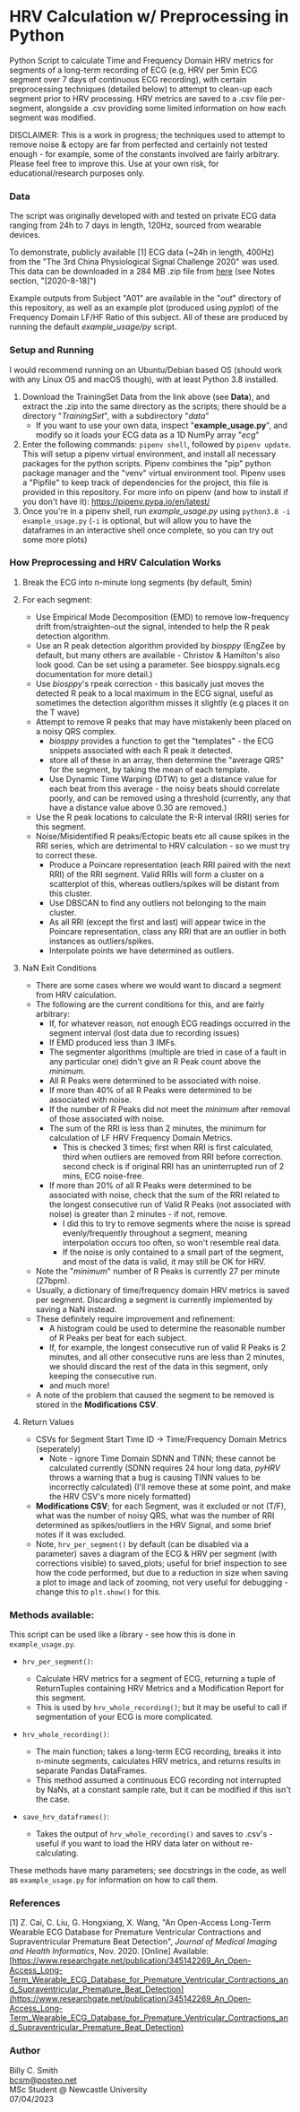 # HRV Calculation w/ Preprocessing in Python
Python Script to calculate Time and Frequency Domain HRV metrics for segments of a long-term recording of ECG (e.g, HRV per 5min ECG segment over 7 days of continuous ECG recording), with certain preprocessing techniques (detailed below) to attempt to clean-up each segment prior to HRV processing. HRV metrics are saved to a .csv file per-segment, alongside a .csv providing some limited information on how each segment was modified.

DISCLAIMER: This is a work in progress; the techniques used to attempt to remove noise & ectopy are far from perfected and certainly not tested enough - for example, some of the constants involved are fairly arbitrary. Please feel free to improve this. Use at your own risk, for educational/research purposes only.



### Data
The script was originally developed with and tested on private ECG data ranging from 24h to 7 days in length, 120Hz, sourced from wearable devices.

To demonstrate, publicly available [1] ECG data (~24h in length, 400Hz) from the "The 3rd China Physiological Signal Challenge 2020" was used. This data can be downloaded in a 284 MB .zip file from [here](http://2020.icbeb.org/CSPC2020) (see Notes section, "[2020-8-18]")

Example outputs from Subject "A01" are available in the "*out*" directory of this repository, as well as an example plot (produced using *pyplot*) of the Frequency Domain LF/HF Ratio of this subject. All of these are produced by running the default *example_usage/py* script.



### Setup and Running
I would recommend running on an Ubuntu/Debian based OS (should work with any Linux OS and macOS though), with at least Python 3.8 installed.

1. Download the TrainingSet Data from the link above (see **Data**), and extract the .zip into the same directory as the scripts; there should be a directory "*TrainingSet*", with a subdirectory "*data*"
	- If you want to use your own data, inspect "**example_usage.py**", and modify so it loads your ECG data as a 1D NumPy array "*ecg*"
2. Enter the following commands: `pipenv shell`, followed by `pipenv update`. This will setup a pipenv virtual environment, and install all necessary packages for the python scripts. Pipenv combines the "pip" python package manager and the "venv" virtual environment tool. Pipenv uses a "Pipfile" to keep track of dependencies for the project, this file is provided in this repository. For more info on pipenv (and how to install if you don't have it): https://pipenv.pypa.io/en/latest/
3. Once you're in a pipenv shell, run *example_usage.py* using `python3.8 -i example_usage.py` (`-i` is optional, but will allow you to have the dataframes in an interactive shell once complete, so you can try out some more plots)

### How Preprocessing and HRV Calculation Works
1. Break the ECG into n-minute long segments (by default, 5min)
2. For each segment:
    - Use Empirical Mode Decomposition (EMD) to remove low-frequency drift from/straighten-out the signal, intended to help the R peak detection algorithm.
    - Use an R peak detection algorithm provided by *biosppy* (EngZee by default, but many others are available - Christov & Hamilton's also look good. Can be set using a parameter. See biosppy.signals.ecg documentation for more detail.)
    - Use *biosppy*'s rpeak correction - this basically just moves the detected R peak to a local maximum in the ECG signal, useful as sometimes the detection algorithm misses it slightly (e.g places it on the T wave)
    - Attempt to remove R peaks that may have mistakenly been placed on a noisy QRS complex.
        - *biosppy* provides a function to get the "templates" - the ECG snippets associated with each R peak it detected.
        - store all of these in an array, then determine the "average QRS" for the segment, by taking the mean of each template.
        - Use Dynamic Time Warping (DTW) to get a distance value for each beat from this average - the noisy beats should correlate poorly, and can be removed using a threshold (currently, any that have a distance value above 0.30 are removed.)
    - Use the R peak locations to calculate the R-R interval (RRI) series for this segment.
    - Noise/Misidentified R peaks/Ectopic beats etc all cause spikes in the RRI series, which are detrimental to HRV calculation - so we must try to correct these.
        - Produce a Poincare representation (each RRI paired with the next RRI) of the RRI segment. Valid RRIs will form a cluster on a scatterplot of this, whereas outliers/spikes will be distant from this cluster.
        - Use DBSCAN to find any outliers not belonging to the main cluster.
        - As all RRI (except the first and last) will appear twice in the Poincare representation, class any RRI that are an outlier in both instances as outliers/spikes.
        - Interpolate points we have determined as outliers.  

3. NaN Exit Conditions
    - There are some cases where we would want to discard a segment from HRV calculation.
    - The following are the current conditions for this, and are fairly arbitrary:
        - If, for whatever reason, not enough ECG readings occurred in the segment interval (lost data due to recording issues)
        - If EMD produced less than 3 IMFs.
        - The segmenter algorithms (multiple are tried in case of a fault in any particular one) didn't give an R Peak count above the *minimum*.
        - All R Peaks were determined to be associated with noise.
        - If more than 40% of all R Peaks were determined to be associated with noise.
        - If the number of R Peaks did not meet the *minimum* after removal of those associated with noise.
        - The sum of the RRI is less than 2 minutes, the minimum for calculation of LF HRV Frequency Domain Metrics.
            - This is checked 3 times; first when RRI is first calculated, third when outliers are removed from RRI before correction. second check is if original RRI has an uninterrupted run of 2 mins, ECG noise-free. 
        - If more than 20% of all R Peaks were determined to be associated with noise, check that the sum of the RRI related to the longest consecutive run of Valid R Peaks (not associated with noise) is greater than 2 minutes - if not, remove.
            - I did this to try to remove segments where the noise is spread evenly/frequently throughout a segment, meaning interpolation occurs too often, so won't resemble real data.
            - If the noise is only contained to a small part of the segment, and most of the data is valid, it may still be OK for HRV.
    - Note the "*minimum*" number of R Peaks is currently 27 per minute (27bpm).
    - Usually, a dictionary of time/frequency domain HRV metrics is saved per segment. Discarding a segment is currently implemented by saving a NaN instead.
    - These definitely require improvement and refinement:
        - A histogram could be used to determine the reasonable number of R Peaks per beat for each subject.
        - If, for example, the longest consecutive run of valid R Peaks is 2 minutes, and all other consecutive runs are less than 2 minutes, we should discard the rest of the data in this segment, only keeping the consecutive run.
	 	- and much more!
    - A note of the problem that caused the segment to be removed is stored in the **Modifications CSV**.
    
4. Return Values
    - CSVs for Segment Start Time ID -> Time/Frequency Domain Metrics (seperately)
        - Note - ignore Time Domain SDNN and TINN; these cannot be calculated currently (SDNN requires 24 hour long data, *pyHRV* throws a warning that a bug is causing TINN values to be incorrectly calculated) (I'll remove these at some point, and make the HRV CSV's more nicely formatted)
    - **Modifications CSV**; for each Segment, was it excluded or not (T/F), what was the number of noisy QRS, what was the number of RRI determined as spikes/outliers in the HRV Signal, and some brief notes if it was excluded.
	- Note, `hrv_per_segment()` by default (can be disabled via a parameter) saves a diagram of the ECG & HRV per segment (with corrections visible) to saved_plots; useful for brief inspection to see how the code performed, but due to a reduction in size when saving a plot to image and lack of zooming, not very useful for debugging - change this to `plt.show()` for this.

### Methods available:
This script can be used like a library - see how this is done in `example_usage.py`.

- `hrv_per_segment()`: 
	- Calculate HRV metrics for a segment of ECG, returning a tuple of ReturnTuples containing HRV Metrics and a Modification Report for this segment. 
	- This is used by `hrv_whole_recording()`; but it may be useful to call if segmentation of your ECG is more complicated.

- `hrv_whole_recording()`:
	- The main function; takes a long-term ECG recording, breaks it into n-minute segments, calculates HRV metrics, and returns results in separate Pandas DataFrames.
	- This method assumed a continuous ECG recording not interrupted by NaNs, at a constant sample rate, but it can be modified if this isn't the case.
- `save_hrv_dataframes()`:
	- Takes the output of `hrv_whole_recording()` and saves to .csv's - useful if you want to load the HRV data later on without re-calculating.

These methods have many parameters; see docstrings in the code, as well as `example_usage.py` for information on how to call them.

### References
[1] Z. Cai, C. Liu, G. Hongxiang, X. Wang, "An Open-Access Long-Term Wearable ECG Database for Premature Ventricular Contractions and Supraventricular Premature Beat Detection", *Journal of Medical Imaging and Health Informatics*, Nov. 2020. [Online] Available: [https://www.researchgate.net/publication/345142269_An_Open-Access_Long-Term_Wearable_ECG_Database_for_Premature_Ventricular_Contractions_and_Supraventricular_Premature_Beat_Detection](https://www.researchgate.net/publication/345142269_An_Open-Access_Long-Term_Wearable_ECG_Database_for_Premature_Ventricular_Contractions_and_Supraventricular_Premature_Beat_Detection)


### Author
Billy C. Smith  
bcsm@posteo.net  
MSc Student @ Newcastle University  
07/04/2023


